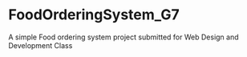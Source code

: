 # FoodOrderingSystem_G7

A simple Food ordering system project submitted for Web Design and Development Class